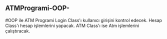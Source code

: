 ## ATMProgrami-OOP-
#OOP ile ATM Programi 
Login Class'ı kullanıcı girişini kontrol edecek.
Hesap Class'ı hesap işlemlerini yapacak.
ATM Class'ı ise Atm işlemlerini çalıştıracak.
